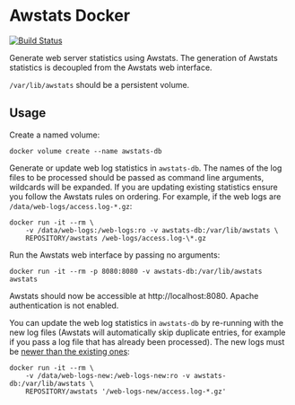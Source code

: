 # Awstats Docker

[![Build Status](https://travis-ci.org/manics/docker-awstats.svg?branch=master)](https://travis-ci.org/manics/docker-awstats)

Generate web server statistics using Awstats.
The generation of Awstats statistics is decoupled from the Awstats web interface.

`/var/lib/awstats` should be a persistent volume.


## Usage

Create a named volume:

    docker volume create --name awstats-db

Generate or update web log statistics in `awstats-db`.
The names of the log files to be processed should be passed as command line arguments, wildcards will be expanded.
If you are updating existing statistics ensure you follow the Awstats rules on ordering.
For example, if the web logs are `/data/web-logs/access.log-*.gz`:

    docker run -it --rm \
        -v /data/web-logs:/web-logs:ro -v awstats-db:/var/lib/awstats \
        REPOSITORY/awstats /web-logs/access.log-\*.gz

Run the Awstats web interface by passing no arguments:

    docker run -it --rm -p 8080:8080 -v awstats-db:/var/lib/awstats awstats

Awstats should now be accessible at http://localhost:8080.
Apache authentication is not enabled.

You can update the web log statistics in `awstats-db` by re-running with the new log files (Awstats will automatically skip duplicate entries, for example if you pass a log file that has already been processed).
The new logs must be [newer than the existing ones](http://www.awstats.org/docs/awstats_faq.html#OLDLOG):

    docker run -it --rm \
        -v /data/web-logs-new:/web-logs-new:ro -v awstats-db:/var/lib/awstats \
        REPOSITORY/awstats '/web-logs-new/access.log-*.gz'
